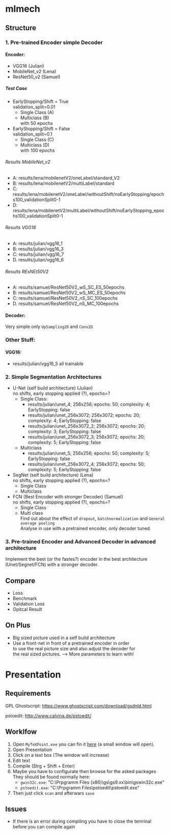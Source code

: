 # mlmech

## Structure

### 1. Pre-trained Encoder simple Decoder

#### Encoder:
- VGG16 (Julian)
- MobileNet_v2 (Lena)
- ResNet50_v2 (Samuel)
##### Test Case
- EarlyStopping/Shift = True <br>
  validation_split=0.01 <br>
  * Single Class (A)
  * Multiclass (B) <br>
  with 50 epochs
- EarlyStopping/Shift = False <br>
  validation_split=0.1 <br>
  * Single Class (C)
  * Multiclass (D) <br>
  with 100 epochs 

###### Results MobileNet_v2
 - A: results/lena/mobilenetV2/oneLabel/standard_V2
 - B: results/lena/mobilenetV2/multiLabel/standard
 - C: results/lena/mobilenetV2/oneLabel/withoutShift/noEarlyStopping/epochs100_validationSplit0-1
 - D: results/lena/mobilenetV2/multiLabel/withoutShift/noEarlyStopping_epochs100_validationSplit0-1
###### Results VGG16
- A: results/julian/vgg16_1
- B: results/julian/vgg16_3
- C: results/julian/vgg16_7
- D. results/julian/vgg16_6
###### Results REsNEt50V2
- A: results/samuel/ResNet50V2_wS_SC_ES_50epochs
- B: results/samuel/ResNet50V2_wS_MC_ES_50epochs
- C: results/samuel/ResNet50V2_nS_SC_100epochs
- D. results/samuel/ResNet50V2_nS_MC_100epochs
#### Decoder:
Very simple only `UpSampling2D` and `Conv2D`

### Other Stuff:
#### VGG16:
- results/julian/vgg16_5 all trainable

### 2. Simple Segmentation Architectures
- U-Net (self build architecture) (Julian) <br>
  no shifts, early stopping applied (?), epochs=? <br>
  * Single Class: 
    * results/julian/unet_4; 256x256; epochs: 50; complexity: 4; EarlyStopping: false
    * results/julian/unet_256x3072; 256x3072; epochs: 20; complexity: 4; EarlyStopping: false
    * results/julian/unet_256x3072_2; 256x3072; epochs: 20; complexity: 3; EarlyStopping: false
    * results/julian/unet_256x3072_3; 256x3072; epochs: 20; complexity: 5; EarlyStopping: false
  * Multiclass
    * results/julian/unet_5; 256x256; epochs: 50; complexity: 5; EarlyStopping: false
    * results/julian/unet_256x3072_4; 256x3072; epochs: 50; complexity: 5; EarlyStopping: false
- SegNet (self build architecture) (Lena) <br>
  no shifts, early stopping applied (?), epochs=? <br>
  * Single Class
  * Multiclass
- FCN (Best Encoder with stronger Decoder) (Samuel)  <br>
  no shifts, early stopping applied (?), epochs=? <br>
  * Single Class
  * Multi class <br>
  Find out about the effect of `dropout`, `batchnormalization` and `General average pooling` <br>
  Analyse in use with a pretrained encoder, only decoder tuned.
  

### 3. Pre-trained Encoder and Advanced Decoder in advanced architecture

Implement the best (or the fastes?) encoder in the best architecture (Unet/Segnet/FCN) with a stronger decoder.


## Compare
 - Loss
 - Benchmark
 - Validation Loss
 - Opitcal Result

## On Plus
 - Big sized picture used in a self build architecture
 - Use a front-net in front of a pretrained encoder in order <br>
   to use the real picture size and also adjust the decoder for <br>
   the real sized pictures. --> More parameters to learn with!



# Presentation
## Requirements
GPL Ghostscript: https://www.ghostscript.com/download/gsdnld.html

pstoedit: http://www.calvina.de/pstoedit/

## Worklfow
1. Open ```MyTeXPoint.exe``` you can fin it [here](presentation/MyTexPointv202) (a small window will open).
2. Open Presentation
3. Click on a text box (The window will increase)
4. Edit text
5. Compile (Strg + Shift + Enter)
6. Maybe you have to configurate then browse for the asked packages They should be found normally here:
    - ```gwin32c.exe```:  "C:\Prpgramm Files (x86)\gs\gs9.xx\bin\gswin32c.exe"
    - ``pstoedit.exe``: "C:\Prpgramm Files\pstoedit\pstoedit.exe"
7. Then just click `scan` and afterwars `save`

## Issues
- If there is an error during compiling you have to close the temrinal before you can compile again

